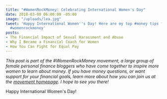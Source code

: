 ```yaml
---
title: "#WomenRockMoney: Celebrating International Women's Day"
date: 2018-03-08 06:00:00 -05:00
image: "/uploads/lea.jpg"
tweet: 'Happy International Women''s Day! Here are my top #money tips for #women.
  #womenrockmoney'
posts:
- The Financial Impact of Sexual Harassment and Abuse
- Why I Became a Financial Coach for Women
- How You Can Fight for Equal Pay
---
```


*This post is part of the #WomenRockMoney movement, a large group of female personal finance bloggers who have come together to inspire more women to learn about money. If you have money questions, or want support for your financial goals, learn more about how you can join us at the [movement homepage](https://www.mamafishsaves.com/womenrockmoney-movement/). I hope to see you there!*

Happy International Women's Day!